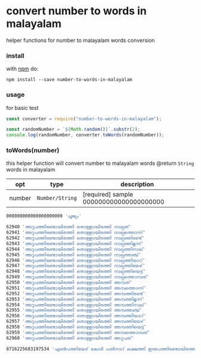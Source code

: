 # convert number to words in malayalam

helper functions for number to malayalam words conversion

### install

with [npm](https://www.npmjs.com/package/number-to-words-in-malayalam) do:

```
npm install --save number-to-words-in-malayalam
```

### usage

for basic test

```js
const converter = require("number-to-words-in-malayalam");

const randomNumber = `${Math.random()}`.substr(2);
console.log(randomNumber, converter.toWords(randomNumber));
```

### toWords(number)

this helper function will convert number to malayalam words
@return <code>String</code> words in malayalam

| opt    | type                       | description                             |
| ------ | -------------------------- | --------------------------------------- |
| number | <code>Number/String</code> | [required] sample 000000000000000000000 |

```sh
000000000000000000000 'പൂജ്യം'

62940 'അറുപത്തിരണ്ടായിരത്തി തൊള്ളായിരത്തി നാല്പത്'
62941 'അറുപത്തിരണ്ടായിരത്തി തൊള്ളായിരത്തി നാല്പത്തൊന്ന്'
62942 'അറുപത്തിരണ്ടായിരത്തി തൊള്ളായിരത്തി നാല്പത്തിരണ്ട്'
62943 'അറുപത്തിരണ്ടായിരത്തി തൊള്ളായിരത്തി നാല്പത്തിമൂന്ന്'
62944 'അറുപത്തിരണ്ടായിരത്തി തൊള്ളായിരത്തി നാല്പത്തിനാല്'
62945 'അറുപത്തിരണ്ടായിരത്തി തൊള്ളായിരത്തി നാല്പത്തഞ്ച്'
62946 'അറുപത്തിരണ്ടായിരത്തി തൊള്ളായിരത്തി നാല്പത്തിയാറ്'
62947 'അറുപത്തിരണ്ടായിരത്തി തൊള്ളായിരത്തി നാല്പത്തിയേഴ്'
62948 'അറുപത്തിരണ്ടായിരത്തി തൊള്ളായിരത്തി നാല്പത്തിയെട്ട്'
62949 'അറുപത്തിരണ്ടായിരത്തി തൊള്ളായിരത്തി നാല്പത്തൊമ്പത്'
62950 'അറുപത്തിരണ്ടായിരത്തി തൊള്ളായിരത്തി അമ്പത്'
62951 'അറുപത്തിരണ്ടായിരത്തി തൊള്ളായിരത്തി അമ്പത്തൊന്ന്'
62952 'അറുപത്തിരണ്ടായിരത്തി തൊള്ളായിരത്തി അമ്പത്തിരണ്ട്'
62953 'അറുപത്തിരണ്ടായിരത്തി തൊള്ളായിരത്തി അമ്പത്തിമൂന്ന്'
62954 'അറുപത്തിരണ്ടായിരത്തി തൊള്ളായിരത്തി അമ്പത്തിനാല്'
62955 'അറുപത്തിരണ്ടായിരത്തി തൊള്ളായിരത്തി അമ്പത്തഞ്ച്'
62956 'അറുപത്തിരണ്ടായിരത്തി തൊള്ളായിരത്തി അമ്പത്തിയാറ്'
62957 'അറുപത്തിരണ്ടായിരത്തി തൊള്ളായിരത്തി അമ്പത്തിയേഴ്'
62958 'അറുപത്തിരണ്ടായിരത്തി തൊള്ളായിരത്തി അമ്പത്തിയെട്ട്'
62959 'അറുപത്തിരണ്ടായിരത്തി തൊള്ളായിരത്തി അമ്പത്തൊമ്പത്'
62960 'അറുപത്തിരണ്ടായിരത്തി തൊള്ളായിരത്തി അറുപത്'

8716225683197534 'എൺപത്തിയേഴ് കോടി പതിനാറ് ലക്ഷത്തി ഇരുപത്തിരണ്ടായിരത്തി അഞ്ഞൂറ്റി അറുപത്തിയെട്ട് കോടി മുപ്പത്തൊന്ന് ലക്ഷത്തി തൊണ്ണൂറ്റിയേഴായിരത്തി അഞ്ഞൂറ്റി മുപ്പത്തിനാല്'
```
